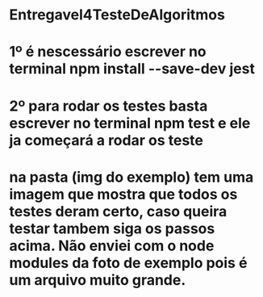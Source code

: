 # Entregavel4TesteDeAlgoritmos

# 1º é nescessário escrever no terminal npm install --save-dev jest

# 2º para rodar os testes basta escrever no terminal npm test e ele ja começará a rodar os teste

# na pasta (img do exemplo) tem uma imagem que mostra que todos os testes deram certo, caso queira testar tambem siga os passos acima. Não enviei com o node modules da foto de exemplo pois é um arquivo muito grande.
